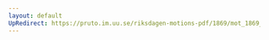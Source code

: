 ```yaml
---
layout: default
UpRedirect: https://pruto.im.uu.se/riksdagen-motions-pdf/1869/mot_1869__fk__10.pdf
---
```

